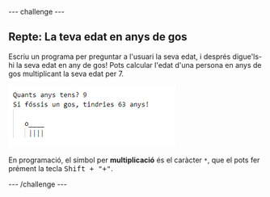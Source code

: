 \--- challenge \---

## Repte: La teva edat en anys de gos

Escriu un programa per preguntar a l'usuari la seva edat, i després digue'ls-hi la seva edat en any de gos! Pots calcular l'edat d'una persona en anys de gos multiplicant la seva edat per 7.

![screenshot](images/me-dog-years.png)

En programació, el símbol per **multiplicació** és el caràcter `*`, que el pots fer prément la tecla <kbd>Shift + "+"</kbd>.

\--- /challenge \---